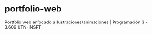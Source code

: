 # portfolio-web
Portfolio web enfocado a ilustraciones/animaciones | Programación 3 - 3.609 UTN-INSPT
